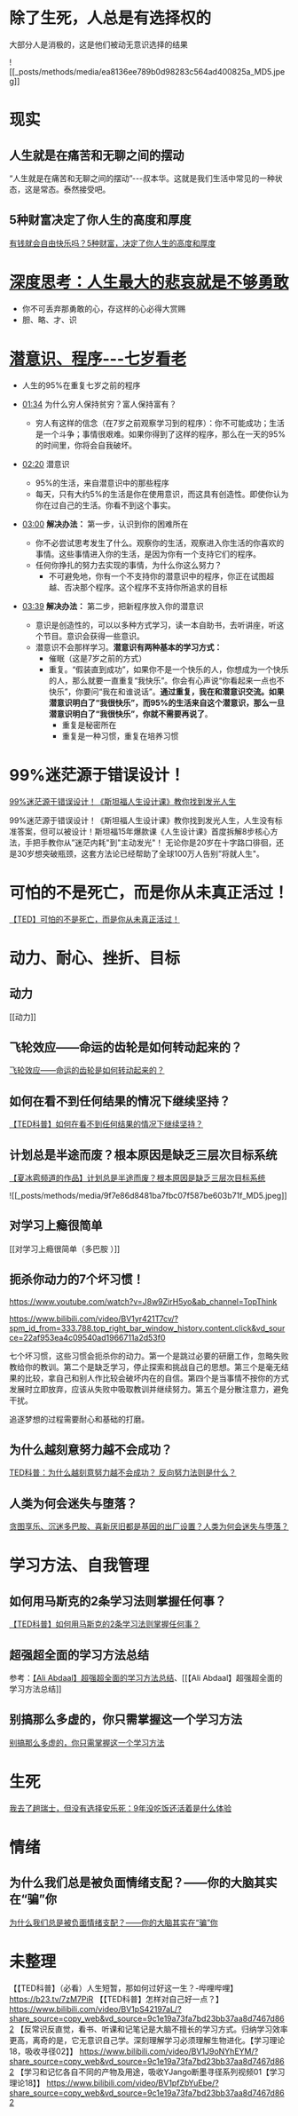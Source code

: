 
# 除了生死，人总是有选择权的
大部分人是消极的，这是他们被动无意识选择的结果

![[_posts/methods/media/ea8136ee789b0d98283c564ad400825a_MD5.jpeg]]



# 现实
## 人生就是在痛苦和无聊之间的摆动
“人生就是在痛苦和无聊之间的摆动”---叔本华。这就是我们生活中常见的一种状态，这是常态。泰然接受吧。

## 5种财富决定了你人生的高度和厚度
[有钱就会自由快乐吗？5种财富，决定了你人生的高度和厚度](https://b23.tv/duZb2Gq)


# [深度思考：人生最大的悲哀就是不够勇敢](https://b23.tv/f04bCgC)
- 你不可丢弃那勇敢的心，存这样的心必得大赏赐
- 胆、略、才、识


# [潜意识、程序---七岁看老](https://www.bilibili.com/video/BV1Ww6VYnEdb/?spm_id_from=333.788.top_right_bar_window_default_collection.content.click&vd_source=22af953ea4c09540ad1966711a2d53f0)
- 人生的95%在重复七岁之前的程序
- [01:34](https://www.bilibili.com/video/BV1Ww6VYnEdb/?t=94.204958#t=01:34.20) 为什么穷人保持贫穷？富人保持富有？
	- 穷人有这样的信念（在7岁之前观察学习到的程序）：你不可能成功；生活是一个斗争；事情很艰难。如果你得到了这样的程序，那么在一天的95%的时间里，你将会自我破坏。
- [02:20](https://www.bilibili.com/video/BV1Ww6VYnEdb/?t=140.653217#t=02:20.65) 潜意识
	- 95%的生活，来自潜意识中的那些程序
	- 每天，只有大约5%的生活是你在使用意识，而这具有创造性。即使你认为你在过自己的生活。你看不到这个事实。

- [03:00](https://www.bilibili.com/video/BV1Ww6VYnEdb/?t=180.020458#t=03:00.02) **解决办法：** 第一步，认识到你的困难所在
	- 你不必尝试思考发生了什么。观察你的生活，观察进入你生活的你喜欢的事情。这些事情进入你的生活，是因为你有一个支持它们的程序。
	- 任何你挣扎的努力去实现的事情，为什么你这么努力？
		- 不可避免地，你有一个不支持你的潜意识中的程序，你正在试图超越、否决那个程序。这个程序不支持你所追求的目标
- [03:39](https://www.bilibili.com/video/BV1Ww6VYnEdb/?t=219.134024#t=03:39.13) **解决办法：** 第二步，把新程序放入你的潜意识
	- 意识是创造性的，可以以多种方式学习，读一本自助书，去听讲座，听这个节目。意识会获得一些意识。
	- 潜意识不会那样学习。**潜意识有两种基本的学习方式：**
		- 催眠（这是7岁之前的方式）
		- 重复。“假装直到成功”，如果你不是一个快乐的人，你想成为一个快乐的人，那么就要一直重复“我快乐”。你会有心声说“你看起来一点也不快乐”，你要问“我在和谁说话”。**通过重复，我在和潜意识交流。如果潜意识明白了“我很快乐”，而95%的生活来自这个潜意识，那么一旦潜意识明白了“我很快乐”，你就不需要再说了**。
			- 重复是秘密所在
			- 重复是一种习惯，重复在培养习惯


# 99%迷茫源于错误设计！
[99%迷茫源于错误设计！《斯坦福人生设计课》教你找到发光人生](https://v.douyin.com/VqL_hwTqghM/)

99%迷茫源于错误设计！《斯坦福人生设计课》教你找到发光人生，人生没有标准答案，但可以被设计！斯坦福15年爆款课《人生设计课》首度拆解8步核心方法，手把手教你从”迷茫内耗"到"主动发光"！ 无论你是20岁在十字路口徘徊，还是30岁想突破瓶颈，这套方法论已经帮助了全球100万人告别”将就人生"。


# 可怕的不是死亡，而是你从未真正活过！
[【TED】可怕的不是死亡，而是你从未真正活过！](https://b23.tv/733cR0q)


# 动力、耐心、挫折、目标

## 动力
[[动力]]

## 飞轮效应——命运的齿轮是如何转动起来的？
[飞轮效应——命运的齿轮是如何转动起来的？](https://www.bilibili.com/video/BV1fdB2YvEJk/?share_source=copy_web&vd_source=9c1e19a73fa7bd23bb37aa8d7467d862)

## 如何在看不到任何结果的情况下继续坚持？
[【TED科普】如何在看不到任何结果的情况下继续坚持？](https://b23.tv/dm2yMPn)

## 计划总是半途而废？根本原因是缺乏三层次目标系统
[【夏冰雹频道的作品】计划总是半途而废？根本原因是缺乏三层次目标系统](https://www.douyin.com/video/7481545852821982514)

![[_posts/methods/media/9f7e86d8481ba7fbc07f587be603b71f_MD5.jpeg]]

## 对学习上瘾很简单
[[对学习上瘾很简单（多巴胺 ）]]


## 扼杀你动力的7个坏习惯！
https://www.youtube.com/watch?v=J8w9ZirH5yo&ab_channel=TopThink

https://www.bilibili.com/video/BV1yr421T7cv/?spm_id_from=333.788.top_right_bar_window_history.content.click&vd_source=22af953ea4c09540ad1966711a2d53f0

七个坏习惯，这些习惯会扼杀你的动力。第一个是跳过必要的研磨工作，忽略失败教给你的教训。第二个是缺乏学习，停止探索和挑战自己的思想。第三个是毫无结果的比较，拿自己和别人作比较会破坏内在的自信。第四个是当事情不按你的方式发展时立即放弃，应该从失败中吸取教训并继续努力。第五个是分散注意力，避免干扰。

追逐梦想的过程需要耐心和基础的打磨。

## 为什么越刻意努力越不会成功？
[TED科普：为什么越刻意努力越不会成功？  反向努力法则是什么？](https://b23.tv/xaoiJv6)


## 人类为何会迷失与堕落？
[贪图享乐、沉迷多巴胺、喜新厌旧都是基因的出厂设置？人类为何会迷失与堕落？](https://b23.tv/RIehybH)


# 学习方法、自我管理
## 如何用马斯克的2条学习法则掌握任何事？
[【TED科普】如何用马斯克的2条学习法则掌握任何事？](https://www.bilibili.com/video/BV1SwT9zKEvw/?share_source=copy_web&vd_source=9c1e19a73fa7bd23bb37aa8d7467d862)

## 超强超全面的学习方法总结
参考：[【Ali Abdaal】超强超全面的学习方法总结](https://b23.tv/kf2kdbU)、[[【Ali Abdaal】超强超全面的学习方法总结]]

## 别搞那么多虚的，你只需掌握这一个学习方法
[别搞那么多虚的，你只需掌握这一个学习方法](https://b23.tv/2nWXlww)


# 生死
[我去了趟瑞士，但没有选择安乐死：9年没吃饭还活着是什么体验](https://b23.tv/n7ekz7f)

# 情绪
## 为什么我们总是被负面情绪支配？——你的大脑其实在“骗”你
[为什么我们总是被负面情绪支配？——你的大脑其实在“骗”你](https://b23.tv/297YGJY)



# 未整理
【【TED科普】（必看）人生短暂，那如何过好这一生？-哔哩哔哩】 https://b23.tv/7zM7PiR
【【TED科普】怎样对自己好一点？】 https://www.bilibili.com/video/BV1pS42197aL/?share_source=copy_web&vd_source=9c1e19a73fa7bd23bb37aa8d7467d862
【反常识反直觉，看书、听课和记笔记是大脑不擅长的学习方式。归纳学习效率更高，离奇的是，它无意识自己学。深刻理解学习必须理解生物进化。【学习理论18，吸收寻径02】】 https://www.bilibili.com/video/BV1J9oNYhEYM/?share_source=copy_web&vd_source=9c1e19a73fa7bd23bb37aa8d7467d862
【学习和记忆各自不同的产物及用途，吸收YJango断墨寻径系列视频01【学习理论18】】 https://www.bilibili.com/video/BV1pfZbYuEbe/?share_source=copy_web&vd_source=9c1e19a73fa7bd23bb37aa8d7467d862

